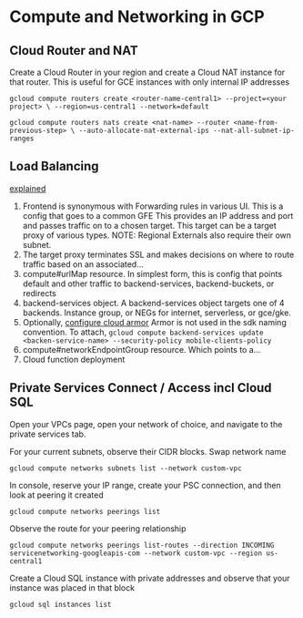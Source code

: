 # Compute and Networking in GCP

## Cloud Router and NAT
Create a Cloud Router in your region and create a Cloud NAT instance for that router.
This is useful for GCE instances with only internal IP addresses

`gcloud compute routers create <router-name-central1> --project=<your project> \
--region=us-central1 --network=default`

`gcloud compute routers nats create <nat-name> --router <name-from-previous-step> \
   --auto-allocate-nat-external-ips --nat-all-subnet-ip-ranges`

## Load Balancing
[explained](https://cloud.google.com/load-balancing/docs/https#component)
1. Frontend is synonymous with Forwarding rules in various UI. This is a config that goes to a common GFE
This provides an IP address and port and passes traffic on to a chosen target. This target can be a target proxy of 
various types. NOTE: Regional Externals also require their own subnet.
1. The target proxy terminates SSL and makes decisions on where to route traffic based on an associated...
1. compute#urlMap resource. In simplest form, this is config that points default and other traffic to backend-services, backend-buckets, or redirects
1. backend-services object. A backend-services object targets one of 4 backends.
 Instance group, or NEGs for internet, serverless, or gce/gke. 
 1. Optionally, 
 [configure cloud armor](https://cloud.google.com/armor/docs/configure-security-policies#https-load-balancer)
 Armor is not used in the sdk naming convention. To attach, `gcloud compute backend-services update <backen-service-name>
 --security-policy mobile-clients-policy`
1. compute#networkEndpointGroup resource. Which points to a...
1. Cloud function deployment

## Private Services Connect / Access incl Cloud SQL

Open your VPCs page, open your network of choice, and navigate to the private services tab.

For your current subnets, observe their CIDR blocks. Swap network name
```
gcloud compute networks subnets list --network custom-vpc
```

In console, reserve your IP range, create your PSC connection, and then look at peering it created
```
gcloud compute networks peerings list
```

Observe the route for your peering relationship
```
gcloud compute networks peerings list-routes --direction INCOMING servicenetworking-googleapis-com --network custom-vpc --region us-central1
```

Create a Cloud SQL instance with private addresses and observe that your instance was placed in that block
```
gcloud sql instances list
```